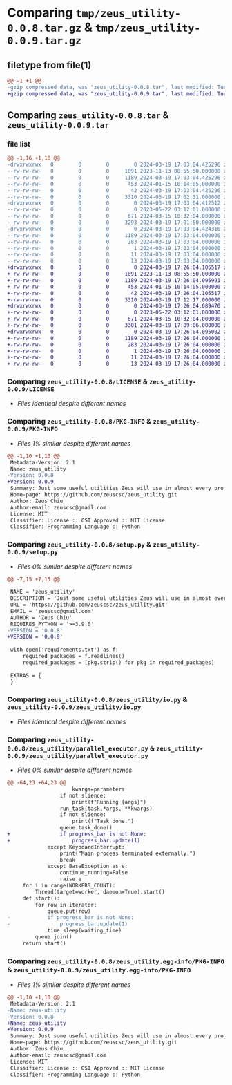 # Comparing `tmp/zeus_utility-0.0.8.tar.gz` & `tmp/zeus_utility-0.0.9.tar.gz`

## filetype from file(1)

```diff
@@ -1 +1 @@
-gzip compressed data, was "zeus_utility-0.0.8.tar", last modified: Tue Mar 19 17:03:04 2024, max compression
+gzip compressed data, was "zeus_utility-0.0.9.tar", last modified: Tue Mar 19 17:26:04 2024, max compression
```

## Comparing `zeus_utility-0.0.8.tar` & `zeus_utility-0.0.9.tar`

### file list

```diff
@@ -1,16 +1,16 @@
-drwxrwxrwx   0        0        0        0 2024-03-19 17:03:04.425296 zeus_utility-0.0.8/
--rw-rw-rw-   0        0        0     1091 2023-11-13 08:55:50.000000 zeus_utility-0.0.8/LICENSE
--rw-rw-rw-   0        0        0     1189 2024-03-19 17:03:04.425296 zeus_utility-0.0.8/PKG-INFO
--rw-rw-rw-   0        0        0      453 2024-01-15 10:14:05.000000 zeus_utility-0.0.8/README.md
--rw-rw-rw-   0        0        0       42 2024-03-19 17:03:04.426296 zeus_utility-0.0.8/setup.cfg
--rw-rw-rw-   0        0        0     3310 2024-03-19 17:02:31.000000 zeus_utility-0.0.8/setup.py
-drwxrwxrwx   0        0        0        0 2024-03-19 17:03:04.412512 zeus_utility-0.0.8/zeus_utility/
--rw-rw-rw-   0        0        0        0 2023-05-22 03:12:01.000000 zeus_utility-0.0.8/zeus_utility/__init__.py
--rw-rw-rw-   0        0        0      671 2024-03-15 10:32:04.000000 zeus_utility-0.0.8/zeus_utility/io.py
--rw-rw-rw-   0        0        0     3293 2024-03-19 17:01:50.000000 zeus_utility-0.0.8/zeus_utility/parallel_executor.py
-drwxrwxrwx   0        0        0        0 2024-03-19 17:03:04.424310 zeus_utility-0.0.8/zeus_utility.egg-info/
--rw-rw-rw-   0        0        0     1189 2024-03-19 17:03:04.000000 zeus_utility-0.0.8/zeus_utility.egg-info/PKG-INFO
--rw-rw-rw-   0        0        0      283 2024-03-19 17:03:04.000000 zeus_utility-0.0.8/zeus_utility.egg-info/SOURCES.txt
--rw-rw-rw-   0        0        0        1 2024-03-19 17:03:04.000000 zeus_utility-0.0.8/zeus_utility.egg-info/dependency_links.txt
--rw-rw-rw-   0        0        0       11 2024-03-19 17:03:04.000000 zeus_utility-0.0.8/zeus_utility.egg-info/requires.txt
--rw-rw-rw-   0        0        0       13 2024-03-19 17:03:04.000000 zeus_utility-0.0.8/zeus_utility.egg-info/top_level.txt
+drwxrwxrwx   0        0        0        0 2024-03-19 17:26:04.105517 zeus_utility-0.0.9/
+-rw-rw-rw-   0        0        0     1091 2023-11-13 08:55:50.000000 zeus_utility-0.0.9/LICENSE
+-rw-rw-rw-   0        0        0     1189 2024-03-19 17:26:04.095991 zeus_utility-0.0.9/PKG-INFO
+-rw-rw-rw-   0        0        0      453 2024-01-15 10:14:05.000000 zeus_utility-0.0.9/README.md
+-rw-rw-rw-   0        0        0       42 2024-03-19 17:26:04.105517 zeus_utility-0.0.9/setup.cfg
+-rw-rw-rw-   0        0        0     3310 2024-03-19 17:12:17.000000 zeus_utility-0.0.9/setup.py
+drwxrwxrwx   0        0        0        0 2024-03-19 17:26:04.089470 zeus_utility-0.0.9/zeus_utility/
+-rw-rw-rw-   0        0        0        0 2023-05-22 03:12:01.000000 zeus_utility-0.0.9/zeus_utility/__init__.py
+-rw-rw-rw-   0        0        0      671 2024-03-15 10:32:04.000000 zeus_utility-0.0.9/zeus_utility/io.py
+-rw-rw-rw-   0        0        0     3301 2024-03-19 17:09:06.000000 zeus_utility-0.0.9/zeus_utility/parallel_executor.py
+drwxrwxrwx   0        0        0        0 2024-03-19 17:26:04.095002 zeus_utility-0.0.9/zeus_utility.egg-info/
+-rw-rw-rw-   0        0        0     1189 2024-03-19 17:26:04.000000 zeus_utility-0.0.9/zeus_utility.egg-info/PKG-INFO
+-rw-rw-rw-   0        0        0      283 2024-03-19 17:26:04.000000 zeus_utility-0.0.9/zeus_utility.egg-info/SOURCES.txt
+-rw-rw-rw-   0        0        0        1 2024-03-19 17:26:04.000000 zeus_utility-0.0.9/zeus_utility.egg-info/dependency_links.txt
+-rw-rw-rw-   0        0        0       11 2024-03-19 17:26:04.000000 zeus_utility-0.0.9/zeus_utility.egg-info/requires.txt
+-rw-rw-rw-   0        0        0       13 2024-03-19 17:26:04.000000 zeus_utility-0.0.9/zeus_utility.egg-info/top_level.txt
```

### Comparing `zeus_utility-0.0.8/LICENSE` & `zeus_utility-0.0.9/LICENSE`

 * *Files identical despite different names*

### Comparing `zeus_utility-0.0.8/PKG-INFO` & `zeus_utility-0.0.9/PKG-INFO`

 * *Files 1% similar despite different names*

```diff
@@ -1,10 +1,10 @@
 Metadata-Version: 2.1
 Name: zeus_utility
-Version: 0.0.8
+Version: 0.0.9
 Summary: Just some useful utilities Zeus will use in almost every projects.
 Home-page: https://github.com/zeuscsc/zeus_utility.git
 Author: Zeus Chiu
 Author-email: zeuscsc@gmail.com
 License: MIT
 Classifier: License :: OSI Approved :: MIT License
 Classifier: Programming Language :: Python
```

### Comparing `zeus_utility-0.0.8/setup.py` & `zeus_utility-0.0.9/setup.py`

 * *Files 0% similar despite different names*

```diff
@@ -7,15 +7,15 @@
 
 NAME = 'zeus_utility'
 DESCRIPTION = 'Just some useful utilities Zeus will use in almost every projects.'
 URL = 'https://github.com/zeuscsc/zeus_utility.git'
 EMAIL = 'zeuscsc@gmail.com'
 AUTHOR = 'Zeus Chiu'
 REQUIRES_PYTHON = '>=3.9.0'
-VERSION = '0.0.8'
+VERSION = '0.0.9'
 
 with open('requirements.txt') as f:
     required_packages = f.readlines()
     required_packages = [pkg.strip() for pkg in required_packages]
 
 EXTRAS = {
 }
```

### Comparing `zeus_utility-0.0.8/zeus_utility/io.py` & `zeus_utility-0.0.9/zeus_utility/io.py`

 * *Files identical despite different names*

### Comparing `zeus_utility-0.0.8/zeus_utility/parallel_executor.py` & `zeus_utility-0.0.9/zeus_utility/parallel_executor.py`

 * *Files 0% similar despite different names*

```diff
@@ -64,23 +64,23 @@
                     kwargs=parameters
                 if not slience:
                     print(f"Running {args}")
                 run_task(task,*args, **kwargs)
                 if not slience:
                     print(f"Task done.")
                 queue.task_done()
+                if progress_bar is not None:
+                    progress_bar.update(1)
             except KeyboardInterrupt:
                 print("Main process terminated externally.")
                 break
             except BaseException as e:
                 continue_running=False
                 raise e
     for i in range(WORKERS_COUNT):
         Thread(target=worker, daemon=True).start()
     def start():
         for row in iterator:
             queue.put(row)
-            if progress_bar is not None:
-                progress_bar.update(1)
             time.sleep(waiting_time)
         queue.join()
     return start()
```

### Comparing `zeus_utility-0.0.8/zeus_utility.egg-info/PKG-INFO` & `zeus_utility-0.0.9/zeus_utility.egg-info/PKG-INFO`

 * *Files 1% similar despite different names*

```diff
@@ -1,10 +1,10 @@
 Metadata-Version: 2.1
-Name: zeus-utility
-Version: 0.0.8
+Name: zeus_utility
+Version: 0.0.9
 Summary: Just some useful utilities Zeus will use in almost every projects.
 Home-page: https://github.com/zeuscsc/zeus_utility.git
 Author: Zeus Chiu
 Author-email: zeuscsc@gmail.com
 License: MIT
 Classifier: License :: OSI Approved :: MIT License
 Classifier: Programming Language :: Python
```

